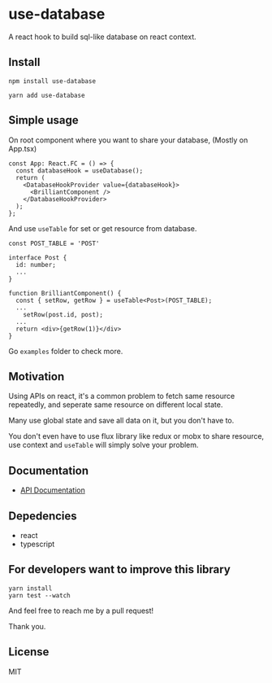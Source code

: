 # use-database

A react hook to build sql-like database on react context.

## Install

```
npm install use-database
```

```
yarn add use-database
```

## Simple usage

On root component where you want to share your database, (Mostly on App.tsx)

```tsx
const App: React.FC = () => {
  const databaseHook = useDatabase();
  return (
    <DatabaseHookProvider value={databaseHook}>
      <BrilliantComponent />
    </DatabaseHookProvider>
  );
};
```

And use `useTable` for set or get resource from database.

```tsx
const POST_TABLE = 'POST'

interface Post {
  id: number;
  ...
}

function BrilliantComponent() {
  const { setRow, getRow } = useTable<Post>(POST_TABLE);
  ...
    setRow(post.id, post);
  ...
  return <div>{getRow(1)}</div>
}
```

Go `examples` folder to check more.

## Motivation

Using APIs on react, it's a common problem to fetch same resource repeatedly, and seperate same resource on different local state.

Many use global state and save all data on it, but you don't have to.

You don't even have to use flux library like redux or mobx to share resource, use context and `useTable` will simply solve your problem.

## Documentation

- [API Documentation]()

## Depedencies

- react
- typescript

## For developers want to improve this library

```
yarn install
yarn test --watch
```

And feel free to reach me by a pull request!

Thank you.

## License

MIT
